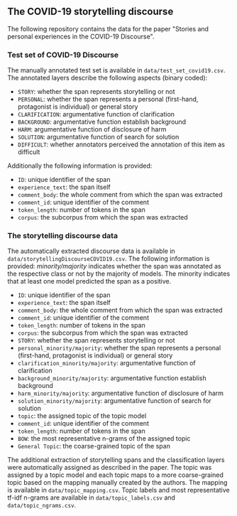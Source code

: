 ## The COVID-19 storytelling discourse

The following repository contains the data for the paper "Stories and personal experiences in the COVID-19 Discourse".

### Test set of COVID-19 Discourse

The manually annotated test set is available in ``data/test_set_covid19.csv``. The annotated layers describe the
following aspects (binary coded):
- ``STORY``: whether the span represents storytelling or not
- ``PERSONAL``: whether the span represents a personal (first-hand, protagonist is individual) or general story
- ``CLARIFICATION``: argumentative function of clarification
- ``BACKGROUND``: argumentative function establish background
- ``HARM``: argumentative function of disclosure of harm
- ``SOLUTION``: argumentative function of search for solution
- ``DIFFICULT``: whether annotators perceived the annotation of this item as difficult

Additionally the following information is provided:

- ``ID``: unique identifier of the span
- ``experience_text``: the span itself
- ``comment_body``: the whole comment from which the span was extracted
- ``comment_id``: unique identifier of the comment
- ``token_length``: number of tokens in the span
- ``corpus``: the subcorpus from which the span was extracted

### The storytelling discourse data

The automatically extracted discourse data is available in ``data/storytellingDiscourseCOVID19.csv``. The following information is
provided:
*minority/majority* indicates whether the span was annotated as the respective class or not by the majority of models. The minority indicates that at least
one model predicted the span as a positive. 

- ``ID``: unique identifier of the span
- ``experience_text``: the span itself
- ``comment_body``: the whole comment from which the span was extracted
- ``comment_id``: unique identifier of the comment
- ``token_length``: number of tokens in the span
- ``corpus``: the subcorpus from which the span was extracted
- ``STORY``: whether the span represents storytelling or not
- ``personal_minority/majority``: whether the span represents a personal (first-hand, protagonist is individual) or general story
- ``clarification_minority/majority``: argumentative function of clarification
- ``background_minority/majority``: argumentative function establish background
- ``harm_minority/majority``: argumentative function of disclosure of harm
- ``solution_minority/majority``: argumentative function of search for solution
- ``topic``: the assigned topic of the topic model
- ``comment_id``: unique identifier of the comment
- ``token_length``: number of tokens in the span
- ``BOW``: the most representative n-grams of the assigned topic
- ``General Topic``: the coarse-grained topic of the span

The additional extraction of storytelling spans and the classification layers were automatically assigned as described in the paper.
The topic was assigned by a topic model and each topic maps to a more coarse-grained topic based on the mapping manually created by the authors.
The mapping is available in ``data/topic_mapping.csv``. Topic labels and most representative tf-idf n-grams are available in
``data/topic_labels.csv`` and ``data/topic_ngrams.csv``.
